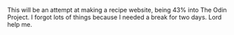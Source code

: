 This will be an attempt at making a recipe website, being 43% into The Odin Project. I forgot lots of things because I needed a break for two days. Lord help me.